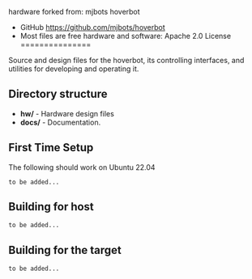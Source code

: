 hardware forked from:
mjbots hoverbot
* GitHub https://github.com/mjbots/hoverbot
* Most files are free hardware and software: Apache 2.0 License
===============

Source and design files for the hoverbot, its controlling
interfaces, and utilities for developing and operating it.


Directory structure
-------------------
* **hw/** - Hardware design files
* **docs/** - Documentation.


First Time Setup
----------------

The following should work on Ubuntu 22.04

```
to be added...
```

Building for host
-----------------

```
to be added...
```

Building for the target
-----------------------

```
to be added...
```
